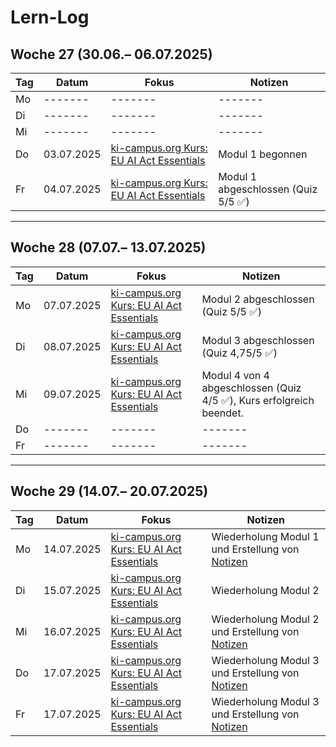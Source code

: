 # Lern-Log

## Woche 27 (30.06.– 06.07.2025)

| Tag | Datum | Fokus | Notizen |
|-----|-------|---------|---------|
| Mo  |-------|-------|-------|
| Di  |-------|-------|-------|
| Mi  |-------|-------|-------|
| Do  | 03.07.2025 | [ki-campus.org Kurs: EU AI Act Essentials](https://ki-campus.org/courses/EUAIAct) | Modul 1 begonnen |
| Fr  | 04.07.2025 | [ki-campus.org Kurs: EU AI Act Essentials](https://ki-campus.org/courses/EUAIAct) | Modul 1 abgeschlossen (Quiz 5/5 ✅) |

---

## Woche 28 (07.07.– 13.07.2025)

| Tag | Datum | Fokus | Notizen |
|-----|-------|---------|---------|
| Mo  | 07.07.2025 | [ki-campus.org Kurs: EU AI Act Essentials](https://ki-campus.org/courses/EUAIAct) | Modul 2 abgeschlossen (Quiz 5/5 ✅) |
| Di  | 08.07.2025 | [ki-campus.org Kurs: EU AI Act Essentials](https://ki-campus.org/courses/EUAIAct) | Modul 3 abgeschlossen (Quiz 4,75/5 ✅) |
| Mi  | 09.07.2025 | [ki-campus.org Kurs: EU AI Act Essentials](https://ki-campus.org/courses/EUAIAct) |Modul 4 von 4 abgeschlossen (Quiz 4/5 ✅), Kurs erfolgreich beendet. |
| Do  |-------|-------|-------|
| Fr  |-------|-------|-------|

---

## Woche 29 (14.07.– 20.07.2025)

| Tag | Datum | Fokus | Notizen |
|-----|-------|---------|---------|
| Mo  | 14.07.2025 | [ki-campus.org Kurs: EU AI Act Essentials](https://ki-campus.org/courses/EUAIAct) | Wiederholung Modul 1 und Erstellung von [Notizen](../courses/eu-ai-act-essentials) |
| Di  | 15.07.2025 | [ki-campus.org Kurs: EU AI Act Essentials](https://ki-campus.org/courses/EUAIAct) | Wiederholung Modul 2 |
| Mi  | 16.07.2025 | [ki-campus.org Kurs: EU AI Act Essentials](https://ki-campus.org/courses/EUAIAct) | Wiederholung Modul 2 und Erstellung von [Notizen](../courses/eu-ai-act-essentials) |
| Do  | 17.07.2025 | [ki-campus.org Kurs: EU AI Act Essentials](https://ki-campus.org/courses/EUAIAct) | Wiederholung Modul 3 und Erstellung von [Notizen](../courses/eu-ai-act-essentials) |
| Fr  | 17.07.2025 | [ki-campus.org Kurs: EU AI Act Essentials](https://ki-campus.org/courses/EUAIAct) | Wiederholung Modul 3 und Erstellung von [Notizen](../courses/eu-ai-act-essentials) |
